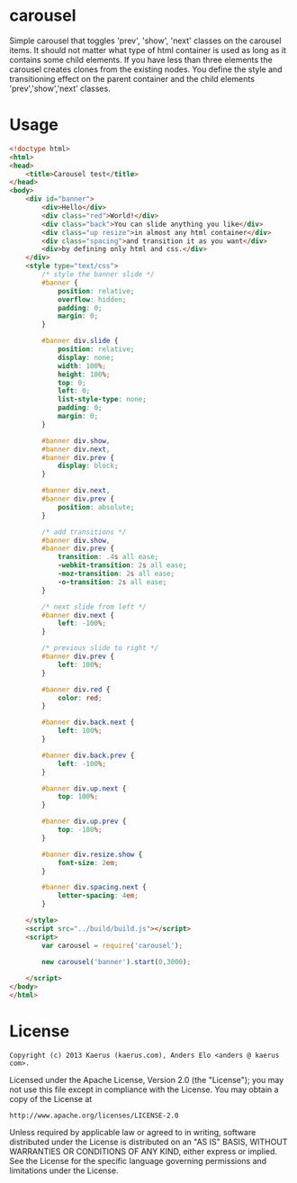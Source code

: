 carousel
========

Simple carousel that toggles 'prev', 'show', 'next' classes on the carousel items.
It should not matter what type of html container is used as long as it contains some child elements.
If you have less than three elements the carousel creates clones from the existing nodes.
You define the style and transitioning effect on the parent container and the child elements 'prev','show','next' classes.

Usage
=====
```html
<!doctype html>
<html>
<head>
	<title>Carousel test</title>
</head>
<body>
	<div id="banner">
		<div>Hello</div>
		<div class="red">World!</div>
		<div class="back">You can slide anything you like</div>
		<div class="up resize">in almost any html container</div>
		<div class="spacing">and transition it as you want</div>
		<div>by defining only html and css.</div>
	</div>
	<style type="text/css">
		/* style the banner slide */
		#banner {
		    position: relative;
		    overflow: hidden;
		    padding: 0;
		    margin: 0;
		}

		#banner div.slide {
		    position: relative;
		    display: none;
		    width: 100%;
		    height: 100%;
		    top: 0;
		    left: 0;
		    list-style-type: none;
		    padding: 0;
		    margin: 0;
		}  

		#banner div.show,
		#banner div.next,
		#banner div.prev {
		    display: block;
		}

		#banner div.next,
		#banner div.prev {
		    position: absolute;
		}

		/* add transitions */
		#banner div.show, 
		#banner div.prev {
	    	transition: .4s all ease;
    		-webkit-transition: 2s all ease;
    		-moz-transition: 2s all ease;
    		-o-transition: 2s all ease;
    	}

		/* next slide from left */
		#banner div.next {
    		left: -100%;
		}

		/* previous slide to right */
		#banner div.prev {
    		left: 100%;
		}

		#banner div.red {
			color: red;
		}	

		#banner div.back.next {
			left: 100%;
		}

		#banner div.back.prev {
			left: -100%;
		}

		#banner div.up.next {
			top: 100%;
		}

		#banner div.up.prev {
			top: -100%;
		}

		#banner div.resize.show {
			font-size: 2em;
		}

		#banner div.spacing.next {
			letter-spacing: 4em;
		}

	</style>
	<script src="../build/build.js"></script>
	<script>
		var carousel = require('carousel');
		
		new carousel('banner').start(0,3000);

	</script>
</body>
</html>
```

License
=======
```
Copyright (c) 2013 Kaerus (kaerus.com), Anders Elo <anders @ kaerus com>.
```
Licensed under the Apache License, Version 2.0 (the "License");
you may not use this file except in compliance with the License.
You may obtain a copy of the License at
 
    http://www.apache.org/licenses/LICENSE-2.0
 
Unless required by applicable law or agreed to in writing, software
distributed under the License is distributed on an "AS IS" BASIS,
WITHOUT WARRANTIES OR CONDITIONS OF ANY KIND, either express or implied.
See the License for the specific language governing permissions and
limitations under the License.

